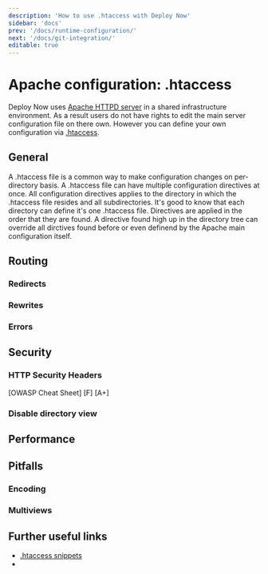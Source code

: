 ```yaml
---
description: 'How to use .htaccess with Deploy Now'
sidebar: 'docs'
prev: '/docs/runtime-configuration/'
next: '/docs/git-integration/'
editable: true
---
```


# Apache configuration: .htaccess

Deploy Now uses [Apache HTTPD server](https://httpd.apache.org/) in a shared infrastructure environment. As a result users do not have rights to edit the main server configuration file on there own. However you can define your own configuration via [.htaccess](https://httpd.apache.org/docs/current/howto/htaccess.html).

## General

A .htaccess file is a common way to make configuration changes on per-directory basis. A .htaccess file can have multiple configuration directives at once. All configuration directives applies to the directory in which the .htaccess file resides and all subdirectories. It's good to know that each directory can define it's one .htaccess file. Directives are applied in the order that they are found. A directive found high up in the directory tree can override all dirctives found before or even definend by the Apache main configuration itself.

## Routing

### Redirects

### Rewrites

### Errors

## Security

### HTTP Security Headers 

[OWASP Cheat Sheet] [F] [A+]

### Disable directory view

## Performance

## Pitfalls

### Encoding

### Multiviews

## Further useful links

* [.htaccess snippets](https://github.com/phanan/htaccess)
* 
